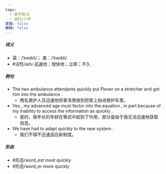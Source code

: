 ```yaml
---
tags:
  - 首字母/Q
  - 级别/小学
掌握: false
模糊: false
---
```

##### 词义
- 英：/ˈkwɪkli/； 美：/ˈkwɪkli/
- #词性/adv  迅速地；很快地；立即；不久
##### 例句
- The two ambulance attendants quickly put Plover on a stretcher and got him into the ambulance .
	- 两名救护人员迅速地将普洛弗放到担架上抬进救护车里。
- Yes , my advanced age must factor into the equation , in part because of my inability to access the information as quickly .
	- 是的，我年长的年龄在等式中起到了作用，部分是由于我无法迅速地获取信息。
- We have had to adapt quickly to the new system .
	- 我们不得不迅速适应新制度。
##### 形态
- #形态/word_est most quickly
- #形态/word_er more quickly
